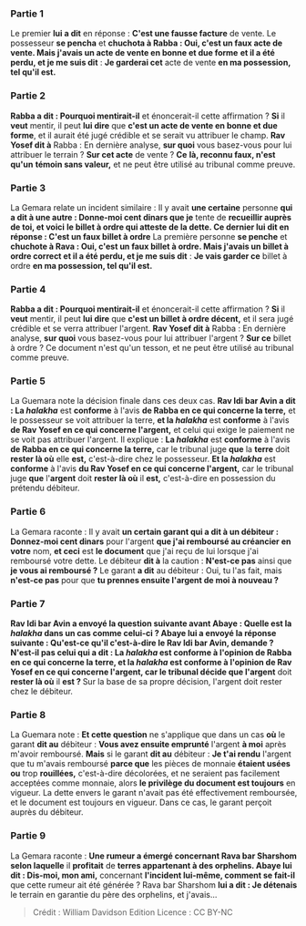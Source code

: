 
### Partie 1
Le premier <b>lui a dit</b> en réponse : <b>C'est une fausse facture</b> de vente. Le possesseur <b>se pencha</b> et <b>chuchota à Rabba : Oui, c'est un faux acte de vente. Mais j'avais un acte de vente en bonne et due forme</b> <b>et il a été perdu, et je me suis dit</b> : <b>Je garderai cet</b> acte de vente <b>en ma possession, tel qu'il est.</b>

### Partie 2
<b>Rabba a dit : Pourquoi mentirait-il</b> et énoncerait-il cette affirmation ? <b>Si</b> il <b>veut</b> mentir, il peut <b>lui dire</b> que <b>c'est un acte de vente en bonne et due forme</b>, et il aurait été jugé crédible et se serait vu attribuer le champ. <b>Rav Yosef dit à</b> Rabba : En dernière analyse, <b>sur quoi</b> vous basez-vous</b> pour lui attribuer le terrain ? <b>Sur cet acte</b> de vente ? <b>Ce</b> <b>là, reconnu faux, n'est qu'un</b> <b>témoin sans valeur,</b> et ne peut être utilisé au tribunal comme preuve.

### Partie 3
La Gemara relate un incident similaire : Il y avait <b>une certaine</b> personne <b>qui a dit à une autre : Donne-moi cent dinars que je</b> tente de <b>recueillir auprès de toi, et voici</b> <b>le <b>billet à ordre</b> qui atteste de la dette. Ce dernier lui <b>dit</b> en réponse : <b>C'est un faux</b> billet à ordre</b> La première personne <b>se penche</b> et <b>chuchote à Rava : Oui, c'est un faux billet à ordre. Mais j'avais un <b>billet à ordre</b> correct et il a été perdu, et je me suis dit</b> : <b>Je vais garder ce</b> billet à ordre <b>en ma possession, tel qu'il est.</b>

### Partie 4
<b>Rabba a dit : Pourquoi mentirait-il</b> et énoncerait-il cette affirmation ? <b>Si</b> il <b>veut</b> mentir, il peut <b>lui dire</b> que <b>c'est un billet à ordre <b>décent</b>,</b> et il sera jugé crédible et se verra attribuer l'argent. <b>Rav Yosef dit à</b> Rabba : En dernière analyse, <b>sur quoi</b> vous basez-vous</b> pour lui attribuer l'argent ? <b>Sur ce</b> billet à ordre ? Ce document n'est qu'un tesson,</b> et ne peut être utilisé au tribunal comme preuve.

### Partie 5
La Guemara note la décision finale dans ces deux cas. <b>Rav Idi bar Avin a dit : La <i>halakha</i></b> est <b>conforme</b> à l'avis <b>de Rabba en ce qui concerne la terre,</b> et le possesseur se voit attribuer la terre, <b>et la <i>halakha</i></b> est <b>conforme</b> à l'avis <b>de Rav Yosef en ce qui concerne l'argent,</b> et celui qui exige le paiement ne se voit pas attribuer l'argent. Il explique : <b>La <i>halakha</i></b> est <b>conforme</b> à l'avis <b>de Rabba en ce qui concerne la terre,</b> car le tribunal juge <b>que</b> la <b>terre</b> doit <b>rester là où</b> elle <b>est,</b> c'est-à-dire chez le possesseur. <b>Et la <i>halakha</i></b> est <b>conforme</b> à l'avis <b>du Rav Yosef en ce qui concerne l'argent,</b> car le tribunal juge <b>que</b> l'<b>argent</b> doit <b>rester là où</b> il <b>est,</b> c'est-à-dire en possession du prétendu débiteur.

### Partie 6
La Gemara raconte : Il y avait <b>un certain garant qui a dit à un débiteur : Donnez-moi cent dinars</b> pour l'argent <b>que j'ai remboursé au créancier en votre</b> nom, <b>et ceci</b> est <b>le document</b> que j'ai reçu de lui lorsque j'ai remboursé votre dette. Le débiteur <b>dit à</b> la caution : <b>N'est-ce pas</b> ainsi que <b>je vous ai remboursé ?</b> Le garant <b>a dit</b> au débiteur : Oui, tu l'as fait, mais <b>n'est-ce pas</b> pour que <b>tu prennes ensuite l'argent <b>de moi</b> à nouveau ?

### Partie 7
<b>Rav Idi bar Avin a envoyé</b> la question suivante <b>avant Abaye : Quelle</b> est la <i>halakha</i> dans <b>un cas comme celui-ci ? Abaye lui a</b> envoyé la réponse suivante : <b>Qu'est-ce qu'il</b> c'est-à-dire le Rav Idi bar Avin, <b>demande ? N'est-il pas</b> celui <b>qui a dit : La <i>halakha</i></b> est <b>conforme</b> à l'opinion <b>de Rabba en ce qui concerne la terre, et la <i>halakha</i></b> est <b>conforme</b> à l'opinion <b>de Rav Yosef en ce qui concerne l'argent,</b> car le tribunal décide <b>que</b> l'argent</b> doit <b>rester là où</b> il <b>est ? </b> Sur la base de sa propre décision, l'argent doit rester chez le débiteur.

### Partie 8
La Guemara note : <b>Et cette question</b> ne s'applique que dans un cas <b>où</b> le garant <b>dit au</b> débiteur : <b>Vous avez ensuite emprunté</b> l'argent <b>à moi</b> après m'avoir remboursé. <b>Mais</b> si le garant <b>dit au</b> débiteur : <b>Je t'ai rendu</b> l'argent que tu m'avais remboursé <b>parce que</b> les pièces de monnaie <b>étaient usées ou</b> trop <b>rouillées,</b> c'est-à-dire décolorées, et ne seraient pas facilement acceptées comme monnaie, alors <b>le privilège du document est toujours</b> en vigueur. La dette envers le garant n'avait pas été effectivement remboursée, et le document est toujours en vigueur. Dans ce cas, le garant perçoit auprès du débiteur.

### Partie 9
La Gemara raconte : <b>Une rumeur a émergé concernant Rava bar Sharshom selon laquelle</b> il <b>profitait</b> de <b>terres appartenant à des orphelins. Abaye lui dit : Dis-moi, mon ami,</b> concernant <b>l'incident lui-même, comment se fait-il</b> que cette rumeur ait été générée ? Rava bar Sharshom <b>lui a dit : Je détenais</b> le terrain en garantie du père des orphelins, et j'avais</b>...

>Crédit : William Davidson Edition
>Licence : CC BY-NC